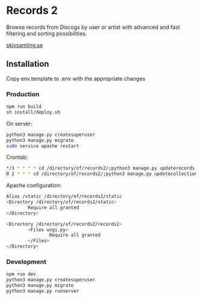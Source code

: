 # Records 2
Browse records from Discogs by user or artist with advanced and fast filtering and sorting possibilities.

[skivsamling.se](http://skivsamling.se)

## Installation
Copy env.template to .env with the appropriate changes

### Production
```sh
npm run build
sh install/deploy.sh
```
On server:
```sh
python3 manage.py createsuperuser
python3 manage.py migrate
sudo service apache restart
```

Crontab:
```sh
*/3 * * * * cd /directory/of/records2/;python3 manage.py updaterecords 30 >> /directory/of/records2/logs/updateRecords.log 2>&1
0 2 * * * cd /directory/of/records2/;python3 manage.py updatecollections >> /directory/of/records2/logs/updateCollections.log 2>&1
```

Apache configuration:
```sh
Alias /static /directory/of/records2/static
<Directory /directory/of/records2/static>
        Require all granted
</Directory>

<Directory /directory/of/records2/records2>
        <Files wsgi.py>
                Require all granted
        </Files>
</Directory>

```

### Development
```sh
npm run dev
python3 manage.py createsuperuser
python3 manage.py migrate
python3 manage.py runserver
```
